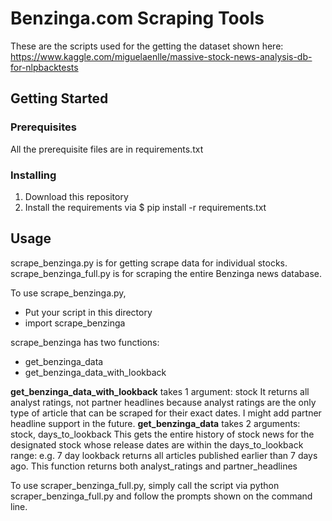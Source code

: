 # Benzinga.com Scraping Tools

These are the scripts used for the getting the dataset shown here: https://www.kaggle.com/miguelaenlle/massive-stock-news-analysis-db-for-nlpbacktests

## Getting Started

### Prerequisites

All the prerequisite files are in requirements.txt

### Installing

1. Download this repository
2. Install the requirements via $ pip install -r requirements.txt

## Usage

scrape_benzinga.py is for getting scrape data for individual stocks.
scrape_benzinga_full.py is for scraping the entire Benzinga news database.

To use scrape_benzinga.py, 
- Put your script in this directory
- import scrape_benzinga

scrape_benzinga has two functions:
- get_benzinga_data
- get_benzinga_data_with_lookback

**get_benzinga_data_with_lookback** takes 1 argument: stock
It returns all analyst ratings, not partner headlines because analyst ratings are the only type of article that can be scraped for their exact dates.
I might add partner headline support in the future.
**get_benzinga_data** takes 2 arguments: stock, days_to_lookback
This gets the entire history of stock news for the designated stock whose release dates are within the days_to_lookback range: 
e.g. 7 day lookback returns all articles published earlier than 7 days ago.
This function returns both analyst_ratings and partner_headlines

To use scraper_benzinga_full.py, simply call the script via python scraper_benzinga_full.py and follow the prompts shown on the
command line.

